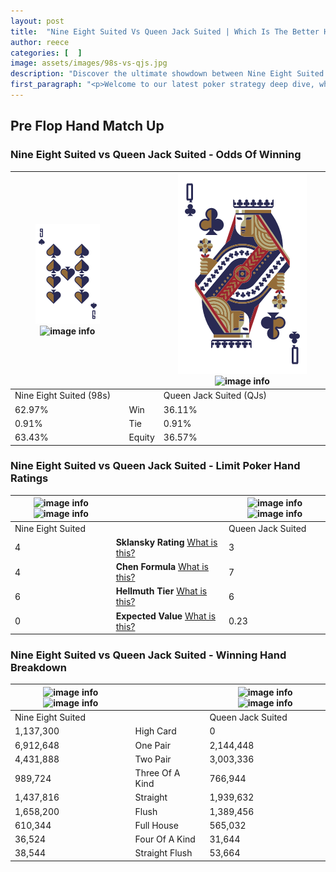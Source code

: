 ```yaml
---
layout: post
title:  "Nine Eight Suited Vs Queen Jack Suited | Which Is The Better Hand In Poker? A Complete Guide"
author: reece
categories: [  ]
image: assets/images/98s-vs-qjs.jpg
description: "Discover the ultimate showdown between Nine Eight Suited and Queen Jack Suited in poker! Uncover the odds, strategies, and scenarios where one hand triumphs over the other. Get ready to up your poker game with this thrilling analysis."
first_paragraph: "<p>Welcome to our latest poker strategy deep dive, where we're pitting two distinct hands against each other in a high-stakes showdown: Nine Eight Suited vs Queen Jack Suited.</p><p>In the dynamic world of poker, every decision counts, and knowing which hand holds the upper hand is key to your success at the table.</p><p>In this article, we'll dissect these two hands, explore the scenarios where one dominates the other, and equip you with the knowledge to make strategic choices that can tip the odds in your favor.</p><p>Get ready to unravel the intriguing dynamics of these poker hands and elevate your game to new heights.</p>"
---
```




[comment]: # (sp0)

## Pre Flop Hand Match Up

<div class="table hand-ratings" markdown="1"> 



### Nine Eight Suited vs Queen Jack Suited - Odds Of Winning


    
| ![image info](assets/images/hand1/9.png) ![image info](assets/images/hand1/8s.png) |  | ![image info](assets/images/hand2/Q.png) ![image info](assets/images/hand2/Js.png) |
| -------- | -------- | -------- |
| Nine Eight Suited (98s) |  | Queen Jack Suited (QJs) |
| 62.97% | Win | 36.11% |
| 0.91% | Tie | 0.91% |
| 63.43% | Equity | 36.57% |




[comment]: # (sp1)



### Nine Eight Suited vs Queen Jack Suited - Limit Poker Hand Ratings


    
| ![image info](https://www.riverpairs.com/assets/images/hand1/9.png) ![image info](https://www.riverpairs.com/assets/images/hand1/8s.png) |  | ![image info](https://www.riverpairs.com/assets/images/hand2/Q.png) ![image info](https://www.riverpairs.com/assets/images/hand2/Js.png) |
| -------- | -------- | -------- |
| Nine Eight Suited |  | Queen Jack Suited |
| 4 | **Sklansky Rating** [What is this?](/sklansky-rating-explained) | 3 |
| 4 | **Chen Formula** [What is this?](/chen-formula-explained) | 7 |
| 6 | **Hellmuth Tier** [What is this?](/Hellmuth-tier-explained) | 6 |
| 0 | **Expected Value** [What is this?](/expected-value-explained) | 0.23 |




[comment]: # (sp2)



### Nine Eight Suited vs Queen Jack Suited - Winning Hand Breakdown


    
| ![image info](https://www.riverpairs.com/assets/images/hand1/9.png) ![image info](https://www.riverpairs.com/assets/images/hand1/8s.png) |  | ![image info](https://www.riverpairs.com/assets/images/hand2/Q.png) ![image info](https://www.riverpairs.com/assets/images/hand2/Js.png) |
| -------- | -------- | -------- |
| Nine Eight Suited |  | Queen Jack Suited |
| 1,137,300 | High Card | 0 |
| 6,912,648 | One Pair | 2,144,448 |
| 4,431,888 | Two Pair | 3,003,336 |
| 989,724 | Three Of A Kind | 766,944 |
| 1,437,816 | Straight | 1,939,632 |
| 1,658,200 | Flush | 1,389,456 |
| 610,344 | Full House | 565,032 |
| 36,524 | Four Of A Kind | 31,644 |
| 38,544 | Straight Flush | 53,664 |




[comment]: # (sp3)



</div>

[comment]: # (sp4)



[comment]: # (sp5)

